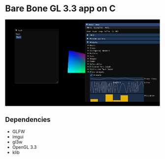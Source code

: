 Bare Bone GL 3.3 app on C
=========================

![](screen.png)

Dependencies
------------

 * GLFW
 * imgui
 * gl3w
 * OpenGL 3.3
 * klib

